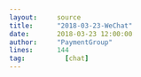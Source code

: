 ```yaml
---
layout:     source 
title:      "2018-03-23-WeChat"
date:       2018-03-23 12:00:00
author:     "PaymentGroup"
lines:      144 
tag:		  [chat]
---
```

